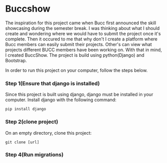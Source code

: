 # Buccshow

The inspiration for this project came when Bucc first announced the skill showcasing during the semester break.
I was thinking about what I should create and wondering where we would have to submit the project once it's complete.
Then it occured to me that why don't I create a platform where Bucc members can easily submit their projects. Other's can view what projects different BUCC members have been working on. 
With that in mind, I created BuccShow. 
The project is build using python(Django) and Bootstrap.

In order to run this project on your computer, follow the steps below. 

### Step 1(Ensure that django is installed) 
Since this project is built using django, django must be installed in your computer. Install django with the following command:

``` 
pip install django
```

### Step 2(clone project)
On an empty directory, clone this project:

```
git clone [url]
```

### Step 4(Run migrations)

